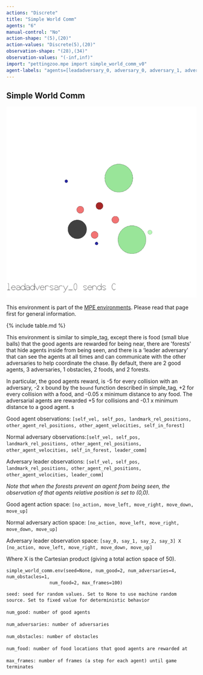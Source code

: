 ```yaml
---
actions: "Discrete"
title: "Simple World Comm"
agents: "6"
manual-control: "No"
action-shape: "(5),(20)"
action-values: "Discrete(5),(20)"
observation-shape: "(28),(34)"
observation-values: "(-inf,inf)"
import: "pettingzoo.mpe import simple_world_comm_v0"
agent-labels: "agents=[leadadversary_0, adversary_0, adversary_1, adversary_3, agent_0, agent_1]"
---
```


## Simple World Comm

<div class="floatright" markdown="1">

![](mpe_simple_world_comm.gif)

This environment is part of the [MPE environments](../mpe). Please read that page first for general information.

{% include table.md %}

</div>



This environment is similar to simple_tag, except there is food (small blue balls) that the good agents are rewarded for being near, there are 'forests' that hide agents inside from being seen, and there is a ‘leader adversary' that can see the agents at all times and can communicate with the other adversaries to help coordinate the chase. By default, there are 2 good agents, 3 adversaries, 1 obstacles, 2 foods, and 2 forests.

In particular, the good agents reward, is -5 for every collision with an adversary, -2 x bound by the `bound` function described in simple_tag, +2 for every collision with a food, and -0.05 x minimum distance to any food. The adversarial agents are rewarded +5 for collisions and -0.1 x minimum distance to a good agent. s

Good agent observations: `[self_vel, self_pos, landmark_rel_positions, other_agent_rel_positions, other_agent_velocities, self_in_forest]`

Normal adversary observations:`[self_vel, self_pos, landmark_rel_positions, other_agent_rel_positions, other_agent_velocities, self_in_forest, leader_comm]`

Adversary leader observations: `[self_vel, self_pos, landmark_rel_positions, other_agent_rel_positions, other_agent_velocities, leader_comm]`

*Note that when the forests prevent an agent from being seen, the observation of that agents relative position is set to (0,0).*

Good agent action space: `[no_action, move_left, move_right, move_down, move_up]`

Normal adversary action space: `[no_action, move_left, move_right, move_down, move_up]`

Adversary leader observation space: `[say_0, say_1, say_2, say_3] X [no_action, move_left, move_right, move_down, move_up]`

Where X is the Cartesian product (giving a total action space of 50).


```
simple_world_comm.env(seed=None, num_good=2, num_adversaries=4, num_obstacles=1,
                num_food=2, max_frames=100)
```

```
seed: seed for random values. Set to None to use machine random source. Set to fixed value for deterministic behavior

num_good: number of good agents

num_adversaries: number of adversaries

num_obstacles: number of obstacles

num_food: number of food locations that good agents are rewarded at

max_frames: number of frames (a step for each agent) until game terminates
```
